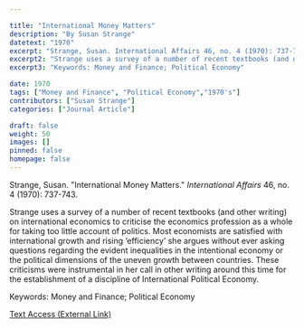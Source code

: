 ```yaml
---

title: "International Money Matters"
description: "By Susan Strange"
datetext: "1970"
excerpt: "Strange, Susan. International Affairs 46, no. 4 (1970): 737-743."
excerpt2: "Strange uses a survey of a number of recent textbooks (and other writing) on international economics to criticise the economics profession as a whole for taking too little account of politics. Most economists are satisfied with international growth and rising ‘efficiency’ she argues without ever asking questions regarding the evident inequalities in the intentional economy or the political dimensions of the uneven growth between countries. These criticisms were instrumental in her call in other writing around this time for the establishment of a discipline of International Political Economy."
excerpt3: "Keywords: Money and Finance; Political Economy"

date: 1970
tags: ["Money and Finance", "Political Economy","1970's"]
contributors: ["Susan Strange"]
categories: ["Journal Article"]

draft: false
weight: 50
images: []
pinned: false
homepage: false
---
```


Strange, Susan. "International Money Matters." *International Affairs* 46, no. 4 (1970): 737-743.

Strange uses a survey of a number of recent textbooks (and other writing) on international economics to criticise the economics profession as a whole for taking too little account of politics. Most economists are satisfied with international growth and rising ‘efficiency’ she argues without ever asking questions regarding the evident inequalities in the intentional economy or the political dimensions of the uneven growth between countries. These criticisms were instrumental in her call in other writing around this time for the establishment of a discipline of International Political Economy.

Keywords: Money and Finance; Political Economy

[Text Access (External Link)](https://doi.org/10.2307/2614535)
